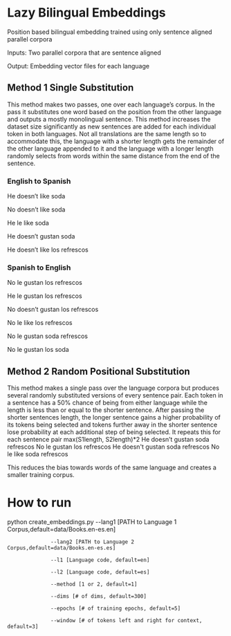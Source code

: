 # Lazy Bilingual Embeddings
Position based bilingual embedding trained using only sentence aligned parallel corpora

Inputs:
Two parallel corpora that are sentence aligned

Output:
Embedding vector files for each language

## Method 1 Single Substitution
This method makes two passes, one over each language’s corpus. In the pass it substitutes one word based on the position from the other language and outputs a mostly monolingual sentence. This method increases the dataset size significantly as new sentences are added for each individual token in both languages. Not all translations are the same length so to accommodate this, the language with a shorter length gets the remainder of the other language appended to it and the language with a longer length randomly selects from words within the same distance from the end of the sentence.
### English to Spanish
He doesn’t like soda

No doesn’t like soda

He le like soda

He doesn’t gustan soda

He doesn’t like los refrescos


### Spanish to English
No le gustan los refrescos

He le gustan los refrescos

No doesn’t gustan los refrescos

No le like los refrescos

No le gustan soda refrescos

No le gustan los soda


## Method 2 Random Positional Substitution
This method makes a single pass over the language corpora but produces several randomly substituted versions of every sentence pair. Each token in a sentence has a 50% chance of being from either language while the length is less than or equal to the shorter sentence. After passing the shorter sentences length, the longer sentence gains a higher probability of its tokens being selected and tokens further away in the shorter sentence lose probability at each additional step of being selected. It repeats this for each sentence pair max(S1length, S2length)*2
He doesn’t gustan soda refrescos
No le gustan los refrescos
He doesn't gustan soda refrescos 
No le like soda refrescos

This reduces the bias towards words of the same language and creates a smaller training corpus.


# How to run
python create_embeddings.py --lang1 [PATH to Language 1 Corpus,default=data/Books.en-es.en]

				  --lang2 [PATH to Language 2 Corpus,default=data/Books.en-es.es]
          
				  --l1 [Language code, default=en]
          
				  --l2 [Language code, default=es]
          
				  --method [1 or 2, default=1]
          
				  --dims [# of dims, default=300]
          
				  --epochs [# of training epochs, default=5]
          
				  --window [# of tokens left and right for context, default=3]
